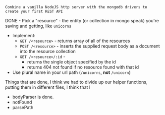     Combine a vanilla NodeJS http server with the mongodb drivers to create your first REST API


DONE - Pick a "resource" - the entity (or collection in mongo speak) you're saving and getting, like `unicorns`
* Implement:
    * `GET /<resource>` - returns array of all of the resources
    * `POST /<resource>` - inserts the supplied request body as a document into the resource collection
    * `GET /<resource>/:id` -
      * returns the single object specified by the id
      * returns 404 not found if no resource found with that id    
* Use plural name in your url path (`/unicorns`, **not** `/unicorn`)


Things that are done,  I think we had to divide up our helper functions, putting them in different files,
I think that I 
- bodyParser is done.
- notFound
- parsePath 
